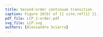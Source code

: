 ```yaml
---
title: Second-order continuum transition
caption: Figure 10(b) of {{ site.ref[1] }}.
pdf_file: LCP_2-order.pdf
svg_file: LCP.svg
authors: [Alessandro Sciarra]
---
```

